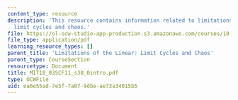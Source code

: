 ```yaml
---
content_type: resource
description: 'This resource contains information related to limitations of the linear:
  limit cycles and chaos.'
file: https://ol-ocw-studio-app-production.s3.amazonaws.com/courses/18-03sc-differential-equations-fall-2011/ea6e55ad7e5f7a079dbeae73a34015b5_MIT18_03SCF11_s38_0intro.pdf
file_type: application/pdf
learning_resource_types: []
parent_title: 'Limitations of the Linear: Limit Cycles and Chaos'
parent_type: CourseSection
resourcetype: Document
title: MIT18_03SCF11_s38_0intro.pdf
type: OCWFile
uid: ea6e55ad-7e5f-7a07-9dbe-ae73a34015b5
---
```

